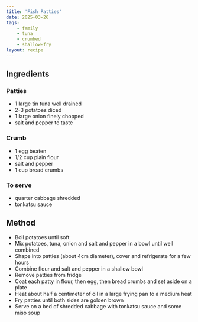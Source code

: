 ```yaml
---
title: 'Fish Patties'
date: 2025-03-26
tags:
    - family
    - tuna
    - crumbed
    - shallow-fry
layout: recipe
---
```


## Ingredients
### Patties
- 1 large tin tuna well drained
- 2-3 potatoes diced
- 1 large onion finely chopped
- salt and pepper to taste

### Crumb
- 1 egg beaten
- 1/2 cup plain flour
- salt and pepper
- 1 cup bread crumbs

### To serve
- quarter cabbage shredded
- tonkatsu sauce

## Method
- Boil potatoes until soft
- Mix potatoes, tuna, onion and salt and pepper in a bowl until well combined
- Shape into patties (about 4cm diameter), cover and refrigerate for a few hours
- Combine flour and salt and pepper in a shallow bowl
- Remove patties from fridge
- Coat each patty in flour, then egg, then bread crumbs and set aside on a plate
- Heat about half a centimeter of oil in a large frying pan to a medium heat
- Fry patties until both sides are golden brown
- Serve on a bed of shredded cabbage with tonkatsu sauce and some miso soup